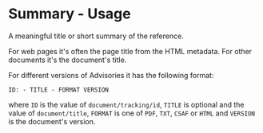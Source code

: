 # Summary - Usage

A meaningful title or short summary of the reference.

For web pages it's often the page title from the HTML metadata.
For other documents it's the document's title.

For different versions of Advisories it has the following format:

  `ID: - TITLE - FORMAT VERSION`

where `ID` is the value of `document/tracking/id`, `TITLE` is optional and the value of `document/title`, `FORMAT` is one of `PDF`, `TXT`, `CSAF` or `HTML` and `VERSION` is the document's version.
